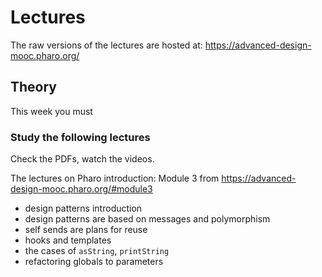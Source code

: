 # Lectures

The raw versions of the lectures are hosted at: https://advanced-design-mooc.pharo.org/

## Theory

This week you must

### Study the following lectures

Check the PDFs, watch the videos.

The lectures on Pharo introduction: Module 3 from https://advanced-design-mooc.pharo.org/#module3

- design patterns introduction
- design patterns are based on messages and polymorphism
- self sends are plans for reuse
- hooks and templates
- the cases of `asString`, `printString`
- refactoring globals to parameters
